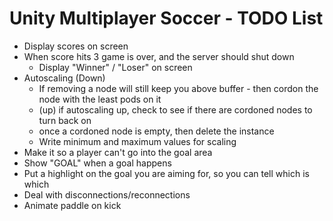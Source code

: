# Unity Multiplayer Soccer - TODO List

- Display scores on screen
- When score hits 3 game is over, and the server should shut down
    - Display "Winner" / "Loser" on screen
- Autoscaling (Down)
    - If removing a node will still keep you above buffer - then cordon the node with the least pods on it
    - (up) if autoscaling up, check to see if there are cordoned nodes to turn back on
    - once a cordoned node is empty, then delete the instance
    - Write minimum and maximum values for scaling
- Make it so a player can't go into the goal area
- Show "GOAL" when a goal happens
- Put a highlight on the goal you are aiming for, so you can tell which is which
- Deal with disconnections/reconnections
- Animate paddle on kick    
